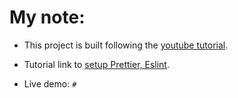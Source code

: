 # My note:

- This project is built following the [youtube tutorial](https://www.youtube.com/watch?v=B_RNoAScPMI).

- Tutorial link to [setup Prettier, Eslint](https://viblo.asia/p/su-dung-prettier-cung-eslint-trong-ung-dung-create-react-app-OeVKBMOJ5kW).

- Live demo: `#`
